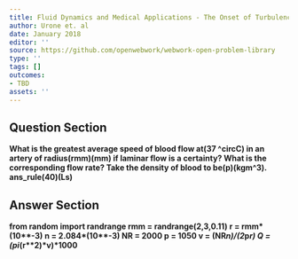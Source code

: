 ```yaml
---
title: Fluid Dynamics and Medical Applications - The Onset of Turbulence
author: Urone et. al
date: January 2018
editor: ''
source: https://github.com/openwebwork/webwork-open-problem-library
type: ''
tags: []
outcomes:
- TBD
assets: ''
---
```


## Question Section 

<b>
What is the greatest average speed of blood flow at(37 ^circC) in an artery of radius(rmm)(mm) if laminar flow is a certainty? What is the corresponding flow rate? Take the density of blood to be(p)(kgm^3).
ans_rule(40)(Ls)


## Answer Section

from random import randrange
rmm = randrange(2,3,0.11)
r = rmm*(10**-3)
n = 2.084*(10**-3)
NR = 2000
p = 1050
v = (NR*n)/(2*p*r)
Q = (pi*(r**2)*v)*1000
